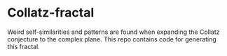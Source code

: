 # Collatz-fractal
Weird self-similarities and patterns are found when expanding the Collatz conjecture to the complex plane. This repo contains code for generating this fractal.
